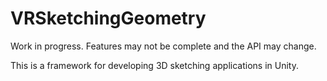 
# VRSketchingGeometry
Work in progress. Features may not be complete and the API may change.

This is a framework for developing 3D sketching applications in Unity.
